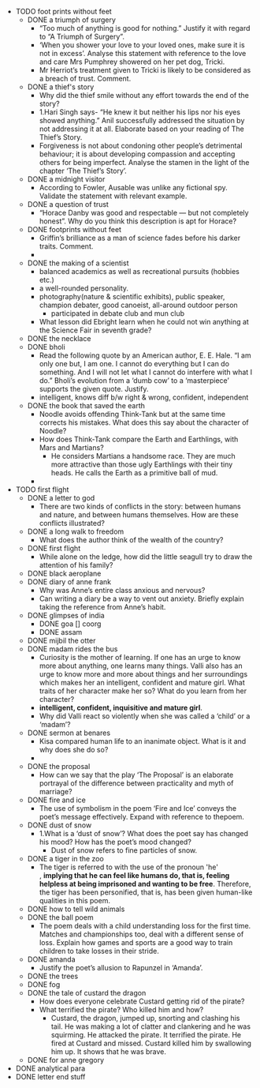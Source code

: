 - TODO foot prints without feet
	- DONE a triumph of surgery
		- “Too much of anything is good for nothing.” Justify it with regard to “A Triumph of Surgery”.
		- ‘When you shower your love to your loved ones, make sure it is not in excess’. Analyse this statement with reference to the love and care Mrs Pumphrey showered on her pet dog, Tricki.
		- Mr Herriot’s treatment given to Tricki is likely to be considered as a breach of trust. Comment.
	- DONE a thief's story
		- Why did the thief smile without any effort towards the end of the story?
		- 1.Hari Singh says- “He knew it but neither his lips nor his eyes showed anything.” Anil successfully addressed the situation by not addressing it at all. Elaborate based on your reading of The Thief’s Story. 
		- Forgiveness is not about condoning other people’s detrimental behaviour; it is about developing compassion and accepting others for being imperfect. Analyse the stamen in the light of the chapter ‘The Thief’s Story’.
	- DONE a midnight visitor
		- According to Fowler, Ausable was unlike any fictional spy. Validate the statement with relevant example.
	- DONE a question of trust
		- “Horace Danby was good and respectable — but not completely honest”. Why do you think this description is apt for Horace?
	- DONE footprints without feet
		- Griffin’s brilliance as a man of science fades before his darker traits. Comment.
		- 
	- DONE  the making of a scientist
		- balanced academics as well as recreational pursuits (hobbies etc.)
		- a well-rounded personality.
		- photography(nature & scientific exhibits), public speaker, champion debater, good canoeist, all-around outdoor person
			- participated in debate club and mun club
		- What lesson did Ebright learn when he could not win anything at the Science Fair in seventh grade?
	- DONE the necklace
	- DONE bholi
		- Read the following quote by an American author, E. E. Hale. “I am only one but, I am one. I cannot do everything but I can do something. And I will not let what I cannot do interfere with what I do.” Bholi’s evolution from a ‘dumb cow’ to a ‘masterpiece’ supports the given quote. Justify.
		- intelligent, knows diff b/w right & wrong, confident, independent
	- DONE  the book that saved the earth
		- Noodle avoids offending Think-Tank but at the same time corrects his mistakes. What does this say about the character of Noodle?
		- How does Think-Tank compare the Earth and Earthlings, with Mars and Martians?
			- He considers Martians a handsome race. They are much more attractive than those ugly Earthlings with their tiny heads. He calls the Earth as a primitive ball of mud.
		- 
- TODO first flight
	- DONE a letter to god 
		- There are two kinds of conflicts in the story: between humans and nature, and between humans themselves. How are these conflicts illustrated?
	- DONE  a long walk to freedom  
		- What does the author think of the wealth of the country?
	- DONE first flight
		- While alone on the ledge, how did the little seagull try to draw the attention of his family?
	- DONE black aeroplane
	- DONE diary of anne frank
		- Why was Anne’s entire class anxious and nervous?
		- Can writing a diary be a way to vent out anxiety. Briefly explain taking the reference from Anne’s habit.
	- DONE  glimpses of india
		- DONE goa
		[] coorg
		- DONE assam
	- DONE  mijbil the otter
	- DONE  madam rides the bus
		- Curiosity is the mother of learning. If one has an urge to know more about anything, one learns many things. Valli also has an urge to know more and more about things and her surroundings which makes her an intelligent, confident and mature girl. What traits of her character make her so? What do you learn from her character?
		- **intelligent, confident, inquisitive and mature girl**.
		- Why did Valli react so violently when she was called a ‘child’ or a ‘madam’?
	- DONE sermon at benares
		- Kisa compared human life to an inanimate object. What is it and why does she do so?
		-  	
	- DONE  the proposal 
		- How can we say that the play ‘The Proposal’ is an elaborate portrayal of the difference between practicality and myth of marriage?
	- DONE fire and ice
		- The use of symbolism in the poem ‘Fire and Ice’ conveys the poet’s message effectively. Expand with reference to thepoem.
	- DONE dust of snow
		- 1.What is a ‘dust of snow’? What does the poet say has changed his mood? How has the poet’s mood changed?
			- Dust of snow refers to fine particles of snow.
	- DONE a tiger in the zoo
		- The tiger is referred to with the use of the pronoun 'he' , **implying that he can feel like humans do, that is, feeling helpless at being imprisoned and wanting to be free**. Therefore, the tiger has been personified, that is, has been given human-like qualities in this poem.
	- DONE how to tell wild animals
	- DONE the ball poem
		- The poem deals with a child understanding loss for the first time. Matches and championships too, deal with a different sense of loss. Explain how games and sports are a good way to train children to take losses in their stride.
	- DONE amanda
		- Justify the poet’s allusion to Rapunzel in ‘Amanda’.
	- DONE  the trees
	- DONE fog
	- DONE the tale of custard the dragon
		- How does everyone celebrate Custard getting rid of the pirate?
		- What terrified the pirate? Who killed him and how?
			- Custard, the dragon, jumped up, snorting and clashing his tail. He was making a lot of clatter and clankering and he was squirming. He attacked the pirate. It terrified the pirate. He fired at Custard and missed. Custard killed him by swallowing him up. It shows that he was brave.
	- DONE  for anne gregory
- DONE analytical para
- DONE letter end stuff